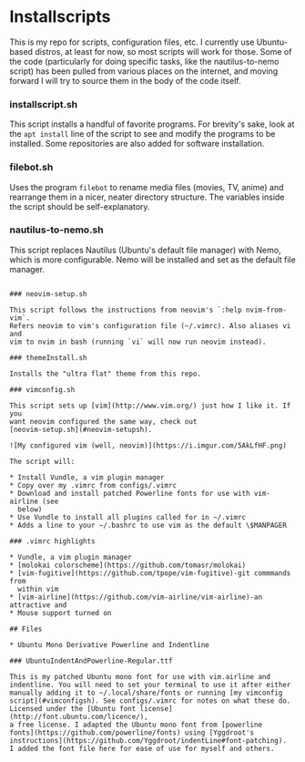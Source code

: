 # Installscripts 

This is my repo for scripts, configuration files, etc. I currently use
Ubuntu-based distros, at least for now, so most scripts will work for
those. Some of the code (particularly for doing specific tasks, like the
nautilus-to-nemo script) has been pulled from various places on the
internet, and moving forward I will try to source them in the body of the
code itself.

### installscript.sh

This script installs a handful of favorite programs. For brevity's sake,
look at the `apt install` line of the script to see and modify the
programs to be installed. Some repositories are also added for software
installation.

### filebot.sh

Uses the program `filebot` to rename media files (movies, TV, anime) and
rearrange them in a nicer, neater directory structure. The variables inside the
script should be self-explanatory.

### nautilus-to-nemo.sh 

This script replaces Nautilus (Ubuntu's default file manager) with Nemo,
which is more configurable. Nemo will be installed and set as the default
file manager.

```

### neovim-setup.sh

This script follows the instructions from neovim's `:help nvim-from-vim`.
Refers neovim to vim's configuration file (~/.vimrc). Also aliases vi and
vim to nvim in bash (running `vi` will now run neovim instead).

### themeInstall.sh

Installs the "ultra flat" theme from this repo.

### vimconfig.sh 

This script sets up [vim](http://www.vim.org/) just how I like it. If you
want neovim configured the same way, check out
[neovim-setup.sh](#neovim-setupsh).

![My configured vim (well, neovim)](https://i.imgur.com/5AkLfHF.png)

The script will:

* Install Vundle, a vim plugin manager
* Copy over my .vimrc from configs/.vimrc
* Download and install patched Powerline fonts for use with vim-airline (see
  below)
* Use Vundle to install all plugins called for in ~/.vimrc
* Adds a line to your ~/.bashrc to use vim as the default \$MANPAGER

### .vimrc highlights

* Vundle, a vim plugin manager
* [molokai colorscheme](https://github.com/tomasr/molokai)
* [vim-fugitive](https://github.com/tpope/vim-fugitive)-git commmands from
  within vim
* [vim-airline](https://github.com/vim-airline/vim-airline)-an attractive and
* Mouse support turned on

## Files

* Ubuntu Mono Derivative Powerline and Indentline

### UbuntuIndentAndPowerline-Regular.ttf

This is my patched Ubuntu mono font for use with vim.airline and
indentline. You will need to set your terminal to use it after either
manually adding it to ~/.local/share/fonts or running [my vimconfig
script](#vimconfigsh). See configs/.vimrc for notes on what these do.
Licensed under the [Ubuntu font license](http://font.ubuntu.com/licence/),
a free license. I adapted the Ubuntu mono font from [powerline
fonts](https://github.com/powerline/fonts) using [Yggdroot's
instructions](https://github.com/Yggdroot/indentLine#font-patching).
I added the font file here for ease of use for myself and others.
